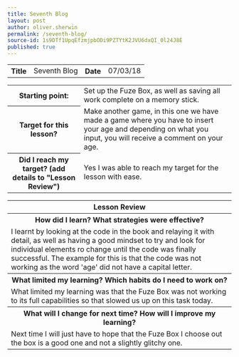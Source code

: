 ```yaml
---
title: Seventh Blog
layout: post
author: oliver.sherwin
permalink: /seventh-blog/
source-id: 1s9DTf1UpqEfzmjpbODi9PZTYtK2JVU6dxQI_0l24J8E
published: true
---
```

<table>
  <tr>
    <th>Title</th>
    <td>Seventh Blog</td>
    <th>Date</th>
    <td>07/03/18</td>
  </tr>
</table>


<table>
  <tr>
    <th>Starting point:</th>
    <td>Set up the Fuze Box, as well as saving all work complete on a memory stick.</td>
  </tr>
  <tr>
    <th>Target for this lesson?</th>
    <td>Make another game, in this one we have made a game where you have to insert your age and depending on what you input, you will receive a comment on your age.</td>
  </tr>
  <tr>
    <th>Did I reach my target?
(add details to "Lesson Review")</th>
    <td>Yes I was able to reach my target for the lesson with ease.</td>
  </tr>
</table>


<table>
  <tr>
    <th>Lesson Review</th>
  </tr>
  <tr>
    <th>How did I learn? What strategies were effective?</th>
  </tr>
  <tr>
    <td>I learnt by looking at the code in the book and relaying it with detail, as well as having a good mindset to try and look for individual elements ro change until the code was finally successful. The example for this is that the code was not working as the word 'age' did not have a capital letter.</td>
  </tr>
  <tr>
    <th>What limited my learning? Which habits do I need to work on?</th>
  </tr>
  <tr>
    <td>What limited my learning was that the Fuze Box was not working to its full capabilities so that slowed us up on this task today.</td>
  </tr>
  <tr>
    <th>What will I change for next time? How will I improve my learning?</th>
  </tr>
  <tr>
    <td>Next time I will just have to hope that the Fuze Box I choose out the box is a good one and not a slightly glitchy one.</td>
  </tr>
</table>


